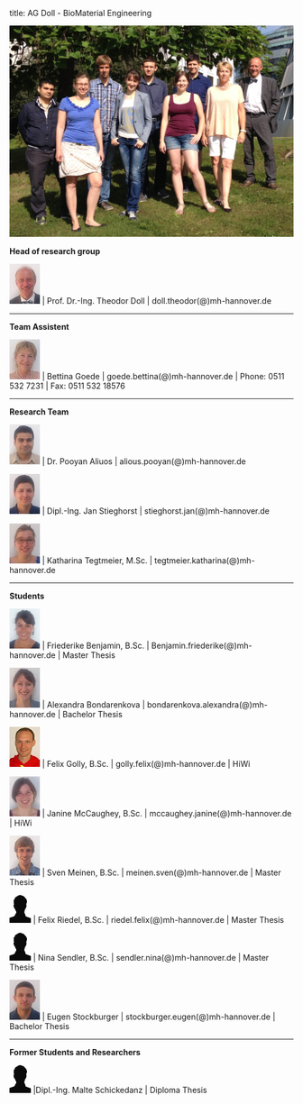 title: AG Doll - BioMaterial Engineering

![Gruppenbild AG Doll](Gruppenbild.JPG)

**Head of research group**   														
							
![Image Theo Doll](Theo.jpg) |  Prof. Dr.-Ing. Theodor Doll |  doll.theodor(@)mh-hannover.de	
														
----------------------------------------------------------------------------------------
**Team Assistent**																		

![Image Bettina Goede](Bettina.jpg) | Bettina Goede					|		goede.bettina(@)mh-hannover.de	|	Phone: 0511 532 7231	|	Fax: 0511 532 18576 

---------------------------
**Research Team**

![Image Pooyan Aliuos](Pooyan.jpg) | Dr. Pooyan Aliuos					|		alious.pooyan(@)mh-hannover.de

![Image Jan Stieghorst ](Jan.jpg) | Dipl.-Ing. Jan Stieghorst					|		stieghorst.jan(@)mh-hannover.de

![Image Katharina Tegtmeier](Katharina.jpg) | Katharina Tegtmeier, M.Sc.			|		tegtmeier.katharina(@)mh-hannover.de

-----------------------------
**Students**

![Image Friederike Benjamin](Friederike.jpg) | Friederike Benjamin, B.Sc.				|		Benjamin.friederike(@)mh-hannover.de	| Master Thesis

![Image Alexandra Bondarenkova](Alexandra.jpg) |	Alexandra Bondarenkova	|	bondarenkova.alexandra(@)mh-hannover.de	|	Bachelor Thesis

![Image Felix Golly](FelixG.jpg) | Felix Golly, B.Sc.	|	golly.felix(@)mh-hannover.de	|	HiWi

![Image Janine McCaughey](Janine.jpg) | Janine McCaughey, B.Sc.				|		mccaughey.janine(@)mh-hannover.de	|	HiWi

![Image Sven Meinen](Sven.jpg) | Sven Meinen, B.Sc.	|	meinen.sven(@)mh-hannover.de	|	Master Thesis

![Image Felix Riedel](Platzhalter.jpg) | Felix Riedel, B.Sc.	|	riedel.felix(@)mh-hannover.de	|	Master Thesis

![Image Nina Sendler](Platzhalter.jpg) | Nina Sendler, B.Sc.	|	sendler.nina(@)mh-hannover.de	|	Master Thesis

![Image Eugen Stockburger](Eugen.jpg) | Eugen Stockburger	|	stockburger.eugen(@)mh-hannover.de	|	Bachelor Thesis


-----------------------------
**Former Students and Researchers**

![Image Malte Schickedanz](Platzhalter.jpg) |Dipl.-Ing. Malte Schickedanz		| Diploma Thesis	

